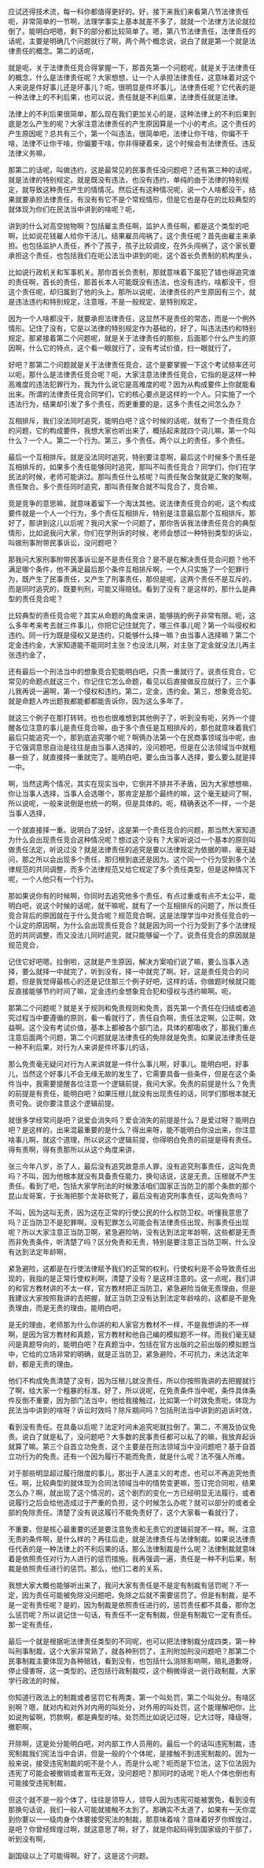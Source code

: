 应试还得技术流，每一科你都值得更好的。好，接下来我们来看第八节法律责任呃，非常简单的一节啊，法理学事实上基本就差不多了，就就一个法律方法论就拉倒了。能明白吧嗯，剩下的部分都比较简单了。嗯，第八节法律责任，法律责任的话呢，主要是明确几个问题就行了啊，两个两个概念说，说白了就是第一个就是法律责任的概念。第二的话呢，

就是呃，关于法律责任竞合得掌握一下，那首先第一个问题呢，就是关于法律责任的概念，什么是法律责任呢？大家想想，让一个人承担法律责任，这意味着对这个人来说是件好事儿还是坏事儿？呃，很明显是件坏事儿，法律责任呢？它代表的是一种法律上的不利后果，也可以说，责任就是不利后果，法律责任就是法律。

法律上的不利后果很简单，那么现在我们更加关心的是，这种法律上的不利后果到底是怎么产生的呢？大家注意法律责任的产生原因算是一个小的考点。这个责任的产生原因呢？总共有三个，第一个叫违法，很简单吧，法律让你干啥，你偏不干啥，法律不让你干啥，你偏要干啥，你非得硬着来，这个时候会有法律责任。违反法律义务嘛，

那第二的话呢，叫做违约，这是最常见的民事责任没问题吧？还有第三种的话呢，就是法律的特别规定。就是既没有违法，也没有违约，单纯的由于法律的特别规定，就导致这种责任产生的情情况。然后还有这种情况呢，说一个人啥都没干，结果就要承担法律责任，有没有有它不是个常规情形，但是它也是存在的比较典型的就体现为你们在民法当中讲到的啥呢？呃，

讲到的什么对高空抛物啊？包括雇主责任啊，监护人责任啊，都是这个类型的吧啊，比如说花钱雇人给你干活儿，结果雇员闯祸了，这个责任呢？首先由雇主来承担。也包括监护人责任，养个了孩子，孩子比较调皮，在外头闯祸了，这个家长要承担这个责任，也包括我们在呃公法当中讲到的呃，这个首长负责制的机构里头，

比如说行政机关和军事机关。那你首长负责制，那就意味着下属犯了错也得追究谁的责任啊，首长的责任，那首长本人可能既没有违法，也没有违约，啥都没干，但这个责任呢，却归属到了他的头上。那所以说呢，法律责任的产生原因有三个，就是违法违约和特别规定，注意哦，不是一般规定，是特别规定，

因为一个人啥都没干，就要承担法律责任，这显然不是责任的常态，而是一个例外情形。记住了没有，它是以法律的特别规定作为基础的，好了，叫违法违约和特别规定。那紧接着第二个问题呢，就是关于法律责任的那些，后面那个什么产生的原因啊，什么它的特点，这个看一眼就行了，没有考试价值，扫一眼就行了，

好吧？那第二个问题就是关于法律责任竞合，这个是要掌握一下这个考试频率还可以呃，那什么是法律责任竞合呢？呃，大家注意法律责任竞合，它指的是这样一种高难度的违法犯罪行为，我为什么说它是高难度的呢？因为从构成要件上你就能看出来。所谓的法律责任竞合同学们，它的核心要点是这样的一个人。只实施了一个违法行为，结果却引发了多个责任，而更重要的是，这多个责任之间怎么办？

互相排斥，我们没法同时追究，能明白吧？这个时候的话呢，就有了一个责任竞合的问题，它的构成要件，我想大家也听出来了，概括起来就四个词儿嘛，第一个叫什么？一个人。第二一个行为。第三，多个责任。两个以上的责任，多个责任。

最后一个互相排斥。就是没法同时追究，特别要注意啊，最后这个时候多个责任是互相排斥的，如果多个责任能够同时追究，那叫不叫责任竞合？同学们，你们在学民法的时候，老师可能讲过。那叫责任什么核呢？叫责任聚合聚就是汇聚的聚啊，责任聚合。多个责任同时追究，那叫责任聚合就不叫竞合了，竞合嘛，

竞是竞争的意思嘛，就意味着留下一个淘汰其他。说法律责任竞合的呃，这个构成要件就是一个人一个行为，多个责任互相排斥，特别是注意最后那个互相排斥。那好了，那讲到这儿以后呢？我问大家一个问题了，那你告诉我法律责任竞合的典型情形，比如说我问大家，你们在学刑诉的时候，老师会想过一种特别类型的诉讼，叫做刑事附带民事诉讼，没问题吧？

那我问大家刑事附带民事诉讼是不是责任竞合？是不是在解决责任竞合问题？他不满足哪个条件，他不满足最后那个条件互相排斥啊，一个人只实施了一个犯罪行为，既产生了民事责任，又产生了刑事责任，那但是呢，这两个责任不是互斥的，而是同时追究的，既要判刑，可能又得赔钱。看到了没有？是这样的，那什么是典型的责任竞合呢？

比较典型的责任竞合呢？其实从命题的角度来讲，能够挑的例子非常有限。呃，这么多年考来考去就三件事儿，你把它记住就完了，哪三件事儿呢？第一个叫侵权和违约。同一行为既是侵权又是违约，只能够什么择一嘛？由当事人选择嘛？第二个定金违约金，大家知道能不能同时主张？也没法儿啊，对主张了定金就没法儿再主张违约金了，

还有最后一个刑法当中的想象竞合犯能明白吧，只责一重就行了。说责任竞合，它常见的命题点就这三个，你记住它怎么命题，看见以后直接做反应就行了，三个事儿我再说一遍啊，第一个侵权和违约。第二，定金，违约金。第三，想象竞合犯。就是命题人咋出题我都能都都能告诉你，因为这么多年了，

就这三个例子在那打转转。也也也很难想到其他例子了，听到没有呃，另外一个提醒各位注意的事儿是责任竞合嘛，由于多个责任是互相排斥的，那也就意味着我们最后只能追究一个，那到底追究哪个呢？啊俩办法第一个在民商事领域当中呢，由于它强调意思自治是往往是由当事人选择的，没问题吧，但是在公法领域当中就粗暴一些了，就直接择一重就完了。能明白吧，要么由当事人选择，要么要么就是择一中。

啊，当然这两个情况，其实在现实当中，它倒并不排并不矛盾，因为大家想想嘛，你让当事人选择，当事人会选哪个，那肯定是那个最终的嘛，这个毫无疑问了啊，所以说呢，一般来说倒是也统一的啊，但是具体的。呃，精确表达不一样，一个是当事人选择，

一个就直接择一重。说明白了没好，这是第一个责任竞合的问题，那当然大家知道为什么会出现责任竞合这种情况呢？想过这个没有？大家听说过一个基本的原则叫做责任法定，听说过没？就是法律责任的追究是要以法律规定为依据的嘛，毫无疑问，那之所以会出现多个责任，那归根到底还是因为。这个同一个行为受到多个法律规范的共同调整，而多个法律规范又给它规定了多个责任类型，但是这种情况下呢，一个人他只有一个行为。

那如果说你有的时候啊，你同时去追究他多个责任，有点过重或有点不太公平，能明白吧，说这个时候的话呢，就干嘛呢，就有了一个互相排斥的问题了，所以责任竞合背后的原因就在于什么竞合呢？规范竞合啊，这是法理学当中对责任竞合的一个认定的原因啊，为什么会出现责任竞合？就是因为同一个行为受到了多个法律规范的共同调整，而又没法儿同时追究，就只能够留一个了。说责任竞合的原因就是规范竞合，

记住它好吧嗯。拉倒啦，这就是产生原因，解决方案咱们说了嘛，要么当事人选择，要么就择一中就完了，听到没有，择一中就完了啊。好，这是责任竞合的问题，但是我觉得最核心的还是记住那三个例子好吧，这样的话，你做题时候就只能反直接能够节约时间了嘛，定金违约金想象竞合犯和侵权与违约嘛啊。呃，

那第二个问题呢？就是关于规则和免责规则和免责，首先第一个责任在归结或者追究过程当中要遵循的原则，看一看就行了，责任自负啊，责任法定啊，公正啊，效益啊。这个没有考试价值，基本上都被各个部门法，具体的都吸收了，那我们重点注意后面两个问题，第二个问题就是法律责任的免除就是免责。如果说法律责任是一种不利后果，对行为人来讲是件坏事儿的话，

那么免责毫无疑问对行为人来讲就是一件什么事儿啊，好事儿。能明白吧，好事儿，当然这个好事儿不会无缘无故的发生了，它需要具备一些条件，但是在这个条件当中，我需要提醒各位注意一个逻辑前提，我问大家。免责的前提是什么？免责的前提是有责任，能明白吧？如果压根儿就没有出现责任的话，同学们那根本就无责可免。说你要注意这个逻辑前提。

就很多学经常问是吧？说爱会消失吗？爱会消失的前提是什么？是爱过呀？能明白吧？是这样的，出来混最重要的是什么？得出来呀，能不能明白你没出来，你注意啥事儿啊，就这个道理，所以说这个逻辑前提，你得明白免责的前提是得有责任。得有责啊，得有责那所以从这个角度来讲，

张三今年八岁，杀了人，最后没有追究故意杀人罪，没有追究刑事责任，这叫免责吗？不叫，因为他根本就没有具备责任能力，换句话说，这是无责。压根就不产生责任。看到了吧，包括大家学刑法的时候激活咱们国家正当防卫的那个条款的那个昆山龙哥案，于长海把那个龙哥砍死了，最后没有追究刑事责任，这叫免责吗？

不叫，因为这叫无责，因为这在正常的行使公民的什么权防卫权。听懂我意思了吗？正当防卫不是犯罪啊，没有犯罪怎么可能会有法律责任出现，刑事责任出现呢？所以大家注意正当防卫啊，紧急避险呐，没有达到法定年龄啊，这些都是无责而非免责条件，听清楚了吗？区分免责和无责，特别是要注意正当防卫啊，什么没有达到法定年龄啊，

紧急避险，这都是在行使法律赋予我们的正常的权利。行使权利是不会导致责任出现的，我指的是正常行使权利啊，清楚了没有？是这样注意的。这一点呢，我们讲的和官方教材讲的不太一样，官方教材把正当防卫，紧急避险当做无责理由，但是我建议大家按照我讲的去把握，就正当防卫没有达到法定年龄啥的，这都是不是免责理由，而是无责的理由。能明白吧，

是无的理由，老师那为什么你讲的和人家官方教材不一样，不是我想讲的不一样啊，是因为官方教材和真题，官方教材和他自己编的模拟题不一样。而我们毫无疑问是真题导向的，能明白吧？在真题当中，包括在官方出版的之前出版的模拟题当中，它给的立场非常的明确，就是正当防卫，紧急避险，不可抗力，未达法定年龄，都是无责的理由。

他们不构成免责清楚了没有，因为压根儿就没责任，所以你按照我讲的去把握就行了啊，给大家一个粗暴的标准。好了，所以说呢，在免责条件当中呢，条件具体条件反倒不重要，因为部门法当中，他给我接触过，比如第一个时效免责呃，体现为民法当中讲到的啥呀？诉讼时效吗？除斥期间吗？包括刑法当中讲到的追诉时效，

看到没有责任。在具备以后呢？法定时间未追究呃就拉倒了。第二，不溯及协议免责。说白了就是私了，没问题吧？大多数的民事责任都可以私了的嘛，我放弃起诉就算了嘛。第三个自首立功免责，这个主要是在刑法领域当中没问题吧？基于自首立功行为的免责。还有一个因为履行不能而免责，就是什么呢？法不强人所难。

对于那些明显超过履行限度的事儿，那出于人道主义的考虑，也可以不再追究他责任。啊，比较典型的就体现为合同法领域当中的情势变更嘛，签订完合同啦，结果怎么办？啊，就出现了这个情况的，这个剧烈的变化一方已经明显无法履行，或者说履行之后会给他造成过于严重的负担，这个时候怎么办呢？就可以部分的或者全部的免除责任。清楚了没有说这履行不能免责好了，这个大家看一看就行了，

不重要，但是核心最重要的还是要注意免责和无责它的逻辑前提不一样。啊，注意无责的条件啊，是什么样的？再往后走，就是法律责任与法律制裁。如果说法律责任代表的是一种法律上的不利后果的话，那么法律制裁是什么呢？法律制裁就意味着是依照责任对行为人进行的惩罚措施。我再强调一遍，责任是一种不利后果，制裁是依照责任进行的惩罚。那么，他们二者的关系，

我想大家大概也能够听出来了，我问大家有责任是不是定有制裁有惩罚呢？不一定，因为责任可能被免除没问题吧，免除之后就不需要惩罚了。但是有制裁，是不是一定有责任呢？是的，因为制裁是依照责任进行的，惩罚责任都不具备，那你怎么惩罚呢？所以说记住一句话，有责任不一定有制裁，但是有制裁它一定有责任。那一定有责任，

最后一个就是根据呃法律责任类型的不同呢，也可以把法律制裁分成四类，第一种叫刑事制裁，这个大家非常熟了，就各种刑罚了，主刑附加刑没问题吧？那第二个民事制裁主要体现为各种赔钱，看到没有，也包括什么消除影响啊，赔礼道歉呀，停止侵害呀，这一类型的。还包括行政制裁哎，这个稍微得说一说行政制裁，大家学行政法的时候，

你知道行政法上的制裁或者惩罚它有两类，第一个叫处罚，第二个叫处分。有啥区别啊？嗯，就对内和对外对内用的叫处分，对外用的叫处罚，这个能理解吧你，比如说拘留啊，罚款啊，都是典型的啥。处罚而比如说记过呀，记大过呀，降级呀，撤职啊，

开除啊，这是处分能明白吧，对内部工作人员用的。最后一个的话叫违宪制裁，违宪制裁我们宪法当中会讲，但是一般的个个体呢，是接触不到违宪制裁的。因为一般来说，接受违宪制裁的呃不是个人，而是什么呢？呃而是下位法，这下位法因为违宪了可能会被撤销或者宣布无效，没问题吧？那同时的话呢？呃人个体也倒也有可能接受违宪制裁，

但这个就不是一般个体了，往往是领导人，领导人因为违宪可能被罢免，看到没有那换句话说，我们一般人可能就接触不太到了。那确实不太道了，如果有一天你混到你要以一一级肉身个体要接受宪法的制裁，那意味着啥？意味着好歹你辉煌过，是吧？你曾经辉煌过啊，就这意思了啊，好了，就是你起码得到国家级的干部了，听到没有啊，

副国级以上了可能得啊。好了，这是这个问题。